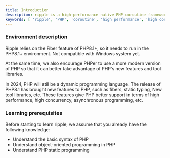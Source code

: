 ```yaml
---
title: Introduction
description: ripple is a high-performance native PHP coroutine framework designed to handle high-concurrency, complex network communications and data operations.
keywords: [ 'ripple', 'PHP', 'coroutine', 'high performance', 'high concurrency' ]
---
```


### Environment description

Ripple relies on the Fiber feature of PHP8.1+, so it needs to run in the PHP8.1+ environment. Not compatible with
Windows system yet.

At the same time, we also encourage PHPer to use a more modern version of PHP so that it can better take advantage of
PHP's new features and tool libraries.

In 2024, PHP will still be a dynamic programming language. The release of PHP8.1 has brought new features to PHP, such
as fibers, static typing,
New tool libraries, etc. These features give PHP better support in terms of high performance, high concurrency,
asynchronous programming, etc.

### Learning prerequisites

Before starting to learn ripple, we assume that you already have the following knowledge:

- Understand the basic syntax of PHP
- Understand object-oriented programming in PHP
- Understand PHP static programming
